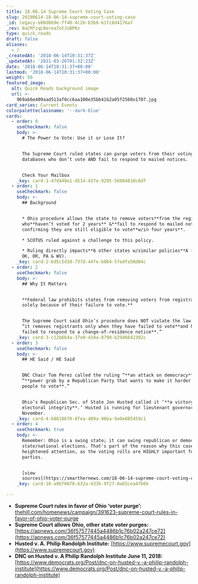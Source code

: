 ```yaml
---
title: 18.06.14 Supreme Court Voting Case
slug: 20180614-18-06-14-supreme-court-voting-case
_id: legacy-e80d869e-ff40-4c2b-b3b8-61fc8d4176a7
_rev: 0aCMfzqL0erea7otJsBPKz
type: quick_reads
draft: false
aliases:
  - /
_createdAt: '2018-06-14T10:31:37Z'
_updatedAt: '2021-03-26T01:32:23Z'
date: '2018-06-14T10:31:37+00:00'
lastmod: '2018-06-14T10:31:37+00:00'
weight: 50
featured_image:
  alt: Quick Reads background image
  url: >-
    969ab6e409aad513af0cc6aa100e35bb41b2a05f2560x1707.jpg
card_series: Current Events
colorpaletteclassname: '--dark-blue'
cards:
  - order: 0
    useCheckmark: false
    body: >-
      # The Power to Vote: Use it or Lose It?


      The Supreme Court ruled states can purge voters from their voting
      databases who don’t vote AND fail to respond to mailed notices.


      Check Your Mailbox
    _key: card-1-47d440e1-d514-437e-9295-56904810c6df
  - order: 1
    useCheckmark: false
    body: >-
      ## Background


      * Ohio procedure allows the state to remove voters**from the registry**
      who**haven’t voted for 2 years** &**fail to respond to mailed notices**
      confirming they are still eligible to vote**w/in four years**.

      * SCOTUS ruled against a challenge to this policy.

      * Ruling directly impacts**6 other states w/similar policies**A (GA, MT
      OK, OR, PA & WV).
    _key: card-2-bd5c5d3d-737d-44fe-b064-5fedfa58d04c
  - order: 2
    useCheckmark: false
    body: >-
      ## Why It Matters


      **Federal law prohibits states from removing voters from registration
      solely because of their failure to vote.**


      The Supreme Court said Ohio’s procedure does NOT violate the law because
      “it removes registrants only when they have failed to vote**and have
      failed to respond to a change-of-residence notice**.”
    _key: card-3-c12b6b4a-37e0-434a-8790-b29d6642302c
  - order: 3
    useCheckmark: false
    body: >-
      ## HE Said / HE Said


      DNC Chair Tom Perez called the ruling “**an attack on democracy**” and a
      “**power grab by a Republican Party that wants to make it harder for
      people to vote**.”


      Ohio’s Republican Sec. of State Jon Husted called it ‘**a victory for
      electoral integrity**.’ Husted is running for lieutenant governor in
      November.
    _key: card-4-68818670-8fea-489a-96ba-9a9e885459c1
  - order: 4
    useCheckmark: true
    body: >-
      Remember: Ohio is a swing state; it can swing republican or democrat in
      state/national elections. That's part of the reason why this case has
      heightened attention, as the voting rolls are HIGHLY important for both
      parties.


      [view
      sources](https://smarthernews.com/18-06-14-supreme-court-voting-case/)
    _key: card-10-a9bf06f8-632a-433b-9f27-0a65cea4766b

---
```

* **Supreme Court rules in favor of Ohio ‘voter purge’:** [thehill.com/homenews/campaign/391623-supreme-court-rules-in-favor-of-ohio-voter-purge](http://thehill.com/homenews/campaign/391623-supreme-court-rules-in-favor-of-ohio-voter-purge)
* **Supreme Court allows Ohio, other state voter purges:** [https://apnews.com/36f57577445a4486b1c76b02a247ce72](https://apnews.com/36f57577445a4486b1c76b02a247ce72)
* **Husted v. A. Philip Randolph Institute:** [https://www.supremecourt.gov](https://www.supremecourt.gov)
* **DNC on Husted v. A Philip Randolph Institute June 11, 2018:** [https://www.democrats.org/Post/dnc-on-husted-v.-a-philip-randolph-institute](https://www.democrats.org/Post/dnc-on-husted-v.-a-philip-randolph-institute)